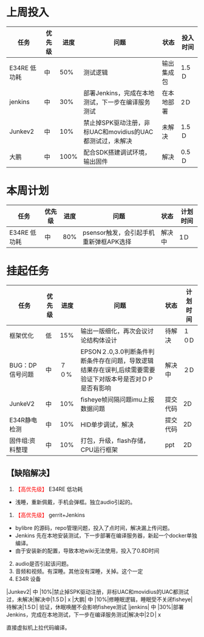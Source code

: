 # 上周投入
| 任务| 优先级 | 进度 | 问题| 状态|投入时间 |
|-----|-------| ---- | ---|----|--------|
|E34RE 低功耗| 中 |50%|测试逻辑|输出集成包|1.5Ｄ|
|jenkins| 中 |30%|部署Jenkins，完成在本地测试，下一步在编译服务测试|在本地部署|2Ｄ|
|Junkev2| 中 |10%|禁止掉SPK驱动注册，非标UAC和movidius的UAC都测试过，未解决|未解决|1.5Ｄ|
|大鹏| 中 |100%|配合SDK搭建调试环境，输出固件|解决|0.5Ｄ|


# 本周计划
| 任务| 优先级 | 进度 | 问题| 状态|计划时间 |
|-----|-------| ---- | ---|----|--------|
|E34RE 低功耗| 中 |80%|psensor触发，会引起手机重新弹框APK选择|解决中|1Ｄ| 完成。

# 挂起任务
| 任务| 优先级 | 进度 | 问题| 状态|计划时间 |
|-----|-------| ---- | ---|----|--------|
|框架优化 | 低 | 15%  | 输出一版细化，再次会议讨论结构体设计 | 待解决 | １０D|
|BUG：DP信号问题 | 中| ７０%  | EPSON２.0,3.0判断条件判断条件存在问题，导致逻辑结果存在误判,后续需要需要验证下对版本号是否对ＤＰ是否有影响|解决中 |２D|
|JunkeV2| 中 | 10%  |fisheye帧间隔问题imu上报数据问题| 提交代码|2D|
|E34R静电检测| 中 | 10%  |HID单步调试，解决| 提交代码|2D|
|固件组:资料整理| 中 |10%|打包，升级，flash存储，CPU运行框架|ppt|2D|

## 【缺陷解决】

1. <font color='red'> 【高优先级】  </font> E34RE 低功耗
- 浅睡，重新佩戴，手机会弹框。独立audio引起的。

1. <font color='red'> 【高优先级】  </font>gerrit+Jenkins
- bylibre 的源码，repo管理问题，投入了点时间，解决漏上传问题。
- Jenkins 先在本地安装测试，下一步部署在编译服务器，新起一个docker单独编译。
- 由于安装新的配置，导致本地wiki无法使用，投入了0.8D时间

2. audio是否引起该问题。
3. 音频和视频。有深睡。其他没有深睡，关掉。这个一定
4. E34R 设备

|Junkev2| 中 |10%|禁止掉SPK驱动注册，非标UAC和movidius的UAC都测试过，未解决|解决中|1.5Ｄ| x
|大鹏| 中 |10%|修睡眠逻辑，睡眠受不关闭fisheye|待解决|1.5Ｄ| 验证，休眠唤醒不会影响fisheye测试
|jenkins| 中 |30%|部署Jenkins，完成在本地测试，下一步在编译服务测试|解决中|2Ｄ| x


直接虚拟机上拉代码编译。

